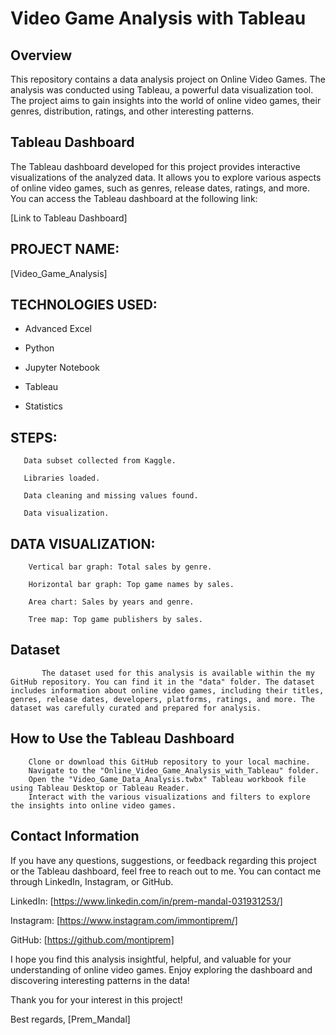 # Video Game Analysis with Tableau

## Overview

This repository contains a data analysis project on Online Video Games. The analysis was conducted using Tableau, a powerful data visualization tool. The project aims to gain insights into the world of online video games, their genres, distribution, ratings, and other interesting patterns.

## Tableau Dashboard

The Tableau dashboard developed for this project provides interactive visualizations of the analyzed data. It allows you to explore various aspects of online video games, such as genres, release dates, ratings, and more. You can access the Tableau dashboard at the following link:

[Link to Tableau Dashboard]

## PROJECT NAME:

[Video_Game_Analysis]

## TECHNOLOGIES USED:

*  Advanced Excel

*  Python

*  Jupyter Notebook

*  Tableau

*  Statistics

## STEPS:

       Data subset collected from Kaggle.

       Libraries loaded.

       Data cleaning and missing values found.

       Data visualization.

## DATA VISUALIZATION:

        Vertical bar graph: Total sales by genre.

        Horizontal bar graph: Top game names by sales.

        Area chart: Sales by years and genre.

        Tree map: Top game publishers by sales.


## Dataset
           The dataset used for this analysis is available within the my GitHub repository. You can find it in the "data" folder. The dataset includes information about online video games, including their titles, genres, release dates, developers, platforms, ratings, and more. The dataset was carefully curated and prepared for analysis.

## How to Use the Tableau Dashboard

        Clone or download this GitHub repository to your local machine.
        Navigate to the "Online_Video_Game_Analysis_with_Tableau" folder.
        Open the "Video_Game_Data_Analysis.twbx" Tableau workbook file using Tableau Desktop or Tableau Reader.
        Interact with the various visualizations and filters to explore the insights into online video games.

## Contact Information

If you have any questions, suggestions, or feedback regarding this project or the Tableau dashboard, feel free to reach out to me. You can contact me through LinkedIn, Instagram, or GitHub.

LinkedIn: [https://www.linkedin.com/in/prem-mandal-031931253/]

Instagram: [https://www.instagram.com/immontiprem/]

GitHub: [https://github.com/montiprem]

I hope you find this analysis insightful, helpful, and valuable for your understanding of online video games. Enjoy exploring the dashboard and discovering interesting patterns in the data!

Thank you for your interest in this project!

Best regards,
[Prem_Mandal]